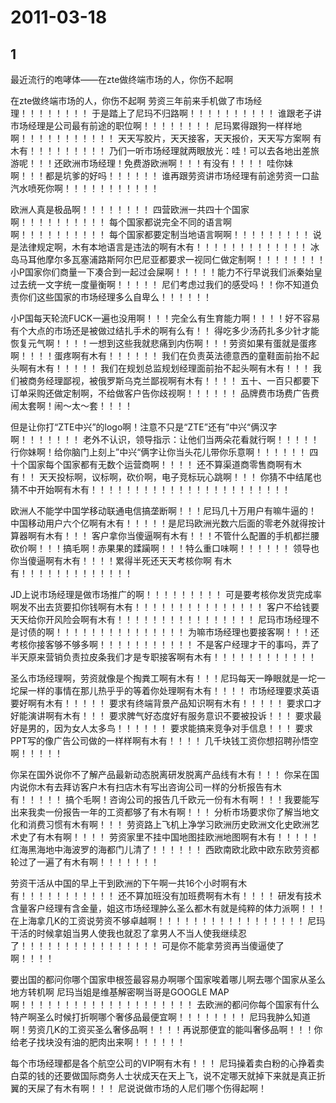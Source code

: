 # 2011-03-18

## 1

最近流行的咆哮体――在zte做终端市场的人，你伤不起啊

在zte做终端市场的人，你伤不起啊 劳资三年前来手机做了市场经理！！！！！！！！  于是踏上了尼玛不归路啊！！！！！！！！！！ 谁跟老子讲市场经理是公司最有前途的职位啊！！！！！！！！  尼玛累得跟狗一样样地啊！！！！！！！！！！！  天天写胶片，天天接客，天天报价，天天写方案啊 有木有！！！！！！！！！ 乃们一听市场经理就两眼放光：哇！可以去各地出差旅游呢！！！还欧洲市场经理！免费游欧洲啊！！！有没有！！！！ 哇你妹啊！！！都是坑爹的好吗！！！！！！ 谁再跟劳资讲市场经理有前途劳资一口盐汽水喷死你啊！！！！！！！！！！！

欧洲人真是极品啊！！！！！！！！  四营欧洲一共四十个国家啊！！！！！！！！！！  每个国家都说完全不同的语言啊啊！！！！！！！！！！  每个国家都要定制当地语言啊啊！！！！！！！！！  说是法律规定啊，木有本地语言是违法的啊有木有！！！！！！！！！！！！！  冰岛马耳他摩尔多瓦塞浦路斯阿尔巴尼亚都要求一视同仁做定制啊！！！！！！！！  小P国家你们商量一下凑合到一起过会屎啊！！！！！能力不行早说我们派秦始皇过去统一文字统一度量衡啊！！！！！ 尼们考虑过我们的感受吗！！你不知道负责你们这些国家的市场经理多么自卑么！！！！！！

小P国每天轮流FUCK一遍也没用啊！！！完全么有生育能力啊！！！！好不容易有个大点的市场还是被做过结扎手术的啊有么有！！ 得吃多少汤药扎多少针才能恢复元气啊！！！！一想到这些我就悲痛到内伤啊！！！劳资如果有蛋就是蛋疼啊！！！！蛋疼啊有木有！！！！！！ 我们在负责英法德意西的童鞋面前抬不起头啊有木有！！！！！ 我们在规划总监规划经理面前抬不起头啊有木有！！！ 我们被商务经理鄙视，被俄罗斯乌克兰鄙视啊有木有！！！！ 五十、一百只都要下订单采购还做定制啊，不给做客户告你歧视啊！！！！！！ 品牌费市场费广告费闹太套啊！闹～太～套！！！！

但是让你打“ZTE中兴”的logo啊！注意不只是“ZTE”还有”中兴“俩汉字啊！！！！！！！ 老外不认识，领导指示：让他们当两朵花看就行啊！！！！！ 行你妹啊！给你脑门上刻上”中兴“俩字让你当头花儿带你乐意啊！！！！！！ 四十个国家每个国家都有无数个运营商啊！！！！ 还不算渠道商零售商啊有木有！！ 天天投标啊，议标啊，砍价啊，电子竞标玩心跳啊！！！ 你猜不中结尾也猜不中开始啊有木有！！！！！！！！！！！！！！！！！！！！！！！

欧洲人不能学中国学移动联通电信搞垄断啊！！！尼玛几十万用户有嘛牛逼的！ 中国移动用户六个亿啊有木有！！！！！是尼玛欧洲光数六后面的零老外就得按计算器啊有木有！！！ 客户拿你当傻逼啊有木有！！！不管什么配置的手机都拦腰砍价啊！！！搞毛啊！赤果果的蹂躏啊！！！特么重口味啊！！！！！！ 领导也你当傻逼啊有木有！！！！累得半死还天天考核你啊 有木有！！！！！！！！！！！！！

JD上说市场经理是做市场推广的啊！！！！！！！！！  可是要考核你发货完成率啊发不出去货要扣你钱啊有木有！！！！！！！！！！！！！！！  客户不给钱要天天给你开风险会啊有木有！！！！！！！！！！！！！！！！  尼玛市场经理不是讨债的啊！！！！！！！！！！！！！！！  为嘛市场经理也要接客啊！！！还考核你接客够不够多啊！！！！！！！！！！！  不是客户经理才干的事吗，弄了半天原来营销负责拉皮条我们才是专职接客啊有木有！！！！！！！！！！！！

圣么市场经理啊，劳资就像是个掏粪工啊有木有！！！尼玛每天一睁眼就是一坨一坨屎一样的事情在那儿热乎乎的等着你处理啊有木有！！！！ 市场经理要求英语要好啊有木有！！！！！ 要求有终端背景产品知识啊有木有！！！！！ 要求口才好能演讲啊有木有！！！ 要求脾气好态度好有服务意识不要被投诉！！！ 要求最好是男的，因为女人太多鸟！！！！！！ 要求能搞来竞争对手信息！！！ 要求PPT写的像广告公司做的一样样啊有木有！！！！ 几千块钱工资你想招聘孙悟空啊！！！！！

你呆在国外说你不了解产品最新动态脱离研发脱离产品线有木有！！！ 你呆在国内说你木有去拜访客户木有扫店木有写出咨询公司一样的分析报告有木有！！！！！ 搞个毛啊！咨询公司的报告几千欧元一份有木有啊！！！我要能写出来我卖一份报告一年的工资都够了有木有啊！！！ 分析市场要求你了解当地文化和消费习惯有木有啊！！！ 劳资路上飞机上净学习欧洲历史欧洲文化史欧洲艺术史了有木有啊！！！！ 劳资家里不挂中国地图挂欧洲地图啊有木有！！！！！ 红海黑海地中海波罗的海都门儿清了！！！！！！ 西欧南欧北欧中欧东欧劳资都轮过了一遍了有木有啊！！！！！！！

劳资干活从中国的早上干到欧洲的下午啊一共16个小时啊有木有！！！！！！！！！！！ 还不算加班没有加班费啊有木有！！！！ 研发有技术含量客户经理有含金量，姐这市场经理肿么圣么都木有就是纯粹的体力派啊！！！  在上海拿几K的工资说劳资不够卓越啊！！！！！！！！！！！！！！！！！  尼玛干活的时候拿姐当男人使我也就忍了拿男人不当人使我继续忍了！！！！！！！！！！！！！！！！  可是你不能拿劳资再当傻逼使了啊！！！！

要出国的都问你哪个国家申根签最容易办啊哪个国家唉着哪儿啊去哪个国家从圣么地方转机啊 尼玛当姐是维基解密啊当哥是GOOGLE MAP啊！！！！！！！！！！！！！！！！！！！！  去欧洲的都问你每个国家有什么特产啊圣么时候打折啊哪个奢侈品最便宜啊！！！！！！！！  尼玛我肿么知道啊！劳资几K的工资买圣么奢侈品啊！！！！再说那便宜的能叫奢侈品啊！！！你给老子找块没有油的肥肉出来啊！！！！！！

每个市场经理都是各个航空公司的VIP啊有木有！！！ 尼玛操着卖白粉的心挣着卖白菜的钱的还要做国际商务人士状成天在天上飞，说不定哪天就掉下来就是真正折翼的天屎了有木有啊！！！ 尼说说做市场的人尼们哪个伤得起啊！

